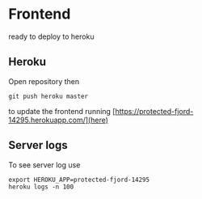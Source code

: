# Frontend

ready to deploy to heroku

## Heroku

Open repository then

```
git push heroku master
```

to update the frontend running [https://protected-fjord-14295.herokuapp.com/](here)

## Server logs

To see server log use

```
export HEROKU_APP=protected-fjord-14295
heroku logs -n 100
```

